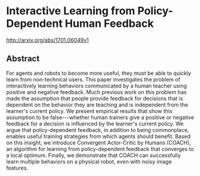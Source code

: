 # Interactive Learning from Policy-Dependent Human Feedback
http://arxiv.org/abs/1701.06049v1
## Abstract
For agents and robots to become more useful, they must be able to quickly learn from non-technical users. This paper investigates the problem of interactively learning behaviors communicated by a human teacher using positive and negative feedback. Much previous work on this problem has made the assumption that people provide feedback for decisions that is dependent on the behavior they are teaching and is independent from the learner's current policy. We present empirical results that show this assumption to be false---whether human trainers give a positive or negative feedback for a decision is influenced by the learner's current policy. We argue that policy-dependent feedback, in addition to being commonplace, enables useful training strategies from which agents should benefit. Based on this insight, we introduce Convergent Actor-Critic by Humans (COACH), an algorithm for learning from policy-dependent feedback that converges to a local optimum. Finally, we demonstrate that COACH can successfully learn multiple behaviors on a physical robot, even with noisy image features.